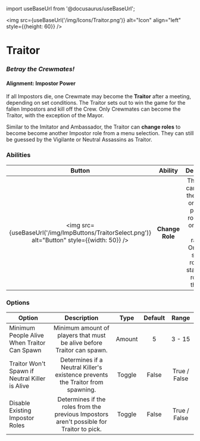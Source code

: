 import useBaseUrl from '@docusaurus/useBaseUrl';

<img src={useBaseUrl('/img/Icons/Traitor.png')} alt="Icon" align="left" style={{height: 60}} />

# Traitor

### _Betray the Crewmates!_

#### **Alignment:** Impostor Power

If all Impostors die, one Crewmate may become the **Traitor** after a meeting, depending on set conditions. The Traitor sets out to win the game for the fallen Impostors and kill off the Crew. Only Crewmates can become the Traitor, with the exception of the Mayor.

Similar to the Imitator and Ambassador, the Traitor can **change roles** to become become another Impostor role from a menu selection. They can still be guessed by the Vigilante or Neutral Assassins as Traitor.

### Abilities

|                                             Button                                             |     Ability     |                                                                          Description                                                                          |     Type      |
| :--------------------------------------------------------------------------------------------: | :-------------: | :-----------------------------------------------------------------------------------------------------------------------------------------------------------: | :-----------: |
| <img src={useBaseUrl('/img/ImpButtons/TraitorSelect.png')} alt="Button" style={{width: 50}} /> | **Change Role** | The Traitor can change their role to one of the provided role cards, or gamble on the random. Once they select a role, they stay as that role until they die. | Basic Ability |

### Options

| Option                                         |                                       Description                                        |  Type  | Default |    Range     |
| ---------------------------------------------- | :--------------------------------------------------------------------------------------: | :----: | :-----: | :----------: |
| Minimum People Alive When Traitor Can Spawn    |          Minimum amount of players that must be alive before Traitor can spawn.          | Amount |    5    |    3 - 15    |
| Traitor Won't Spawn if Neutral Killer is Alive |      Determines if a Neutral Killer's existence prevents the Traitor from spawning.      | Toggle |  False  | True / False |
| Disable Existing Impostor Roles                | Determines if the roles from the previous Impostors aren't possible for Traitor to pick. | Toggle |  False  | True / False |

